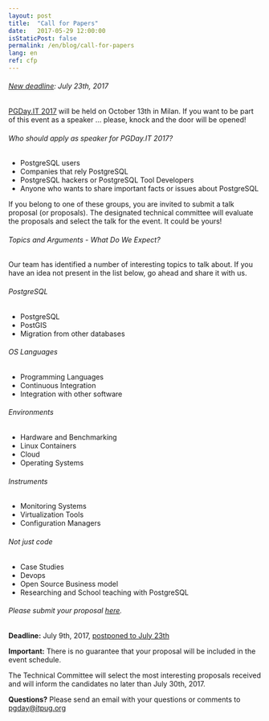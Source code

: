 ```yaml
---
layout: post
title:  "Call for Papers"
date:   2017-05-29 12:00:00
isStaticPost: false
permalink: /en/blog/call-for-papers
lang: en
ref: cfp
---
```


###### [New deadline](http://2017.pgday.it/en/blog/cfp_postponed): July 23th, 2017

[PGDay.IT 2017](http://2017.pgday.it/en/) will be held on October 13th in Milan. If you want to be part of this event as a speaker ... please, knock and the door will be opened!

###### Who should apply as speaker for PGDay.IT 2017?

* PostgreSQL users
* Companies that rely PostgreSQL
* PostgreSQL hackers or PostgreSQL Tool Developers
* Anyone who wants to share important facts or issues about PostgreSQL

If you belong to one of these groups, you are invited to submit a talk proposal (or proposals). The designated technical committee will evaluate the proposals and select the talk for the event. It could be yours!

###### Topics and Arguments - What Do We Expect?

Our team has identified a number of interesting topics to talk about. If you have an idea not present in the list below, go ahead and share it with us.

###### PostgreSQL

* PostgreSQL
* PostGIS
* Migration from other databases

###### OS Languages

* Programming Languages
* Continuous Integration
* Integration with other software

###### Environments

* Hardware and Benchmarking
* Linux Containers
* Cloud
* Operating Systems

###### Instruments

* Monitoring Systems
* Virtualization Tools
* Configuration Managers

###### Not just code

* Case Studies
* Devops
* Open Source Business model
* Researching and School teaching with PostgreSQL

###### Please submit your proposal [here](https://goo.gl/forms/oT0q0UEXcedu1pbt1).

__Deadline:__ July 9th, 2017, [postponed to July 23th](http://2017.pgday.it/en/blog/cfp_postponed) 

__Important:__ There is no guarantee that your proposal will be included in the event schedule.

The Technical Committee will select the most interesting proposals received and will inform the candidates no later than July 30th, 2017.

__Questions?__
Please send an email with your questions or comments to [pgday@itpug.org](mailto:pgday@itpug.org)
